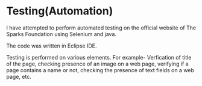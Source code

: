 # Testing(Automation)

I have attempted to perform automated testing on the official website of The Sparks Foundation using Selenium and java.

The code was written in Eclipse IDE.

Testing is performed on various elements. For example- Verfication of title of the page, checking presence of an image on a web page, verifying if a page contains a name or not, checking the presence of text fields on a web page, etc.
